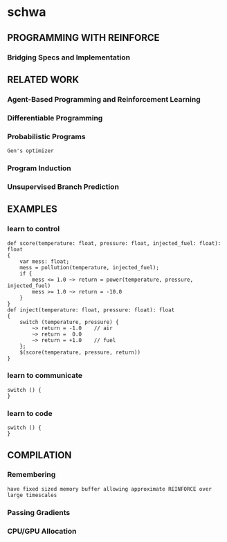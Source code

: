 # schwa

## PROGRAMMING WITH REINFORCE
### Bridging Specs and Implementation 

## RELATED WORK
### Agent-Based Programming and Reinforcement Learning
### Differentiable Programming
### Probabilistic Programs
    Gen's optimizer
### Program Induction
### Unsupervised Branch Prediction

## EXAMPLES

### learn to control 

    def score(temperature: float, pressure: float, injected_fuel: float): float
    {
        var mess: float;
        mess = pollution(temperature, injected_fuel);
        if {
            mess <= 1.0 ~> return = power(temperature, pressure, injected_fuel)
            mess >= 1.0 ~> return = -10.0
        }
    } 
    def inject(temperature: float, pressure: float): float 
    {
        switch (temperature, pressure) {
            ~> return = -1.0    // air
            ~> return =  0.0 
            ~> return = +1.0    // fuel
        };
        $(score(temperature, pressure, return))
    }

### learn to communicate 

    switch () {
    }

### learn to code 

    switch () {
    }

## COMPILATION
### Remembering
    have fixed sized memory buffer allowing approximate REINFORCE over large timescales
### Passing Gradients
### CPU/GPU Allocation 
